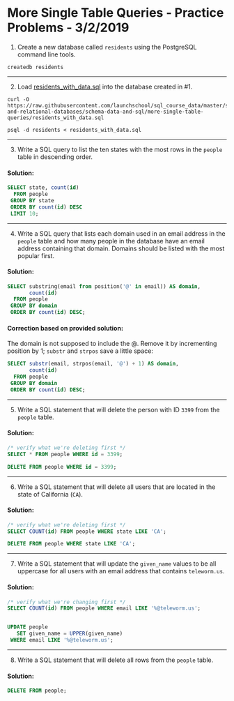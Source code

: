 
[comment]: # (more_single_table_queries.md)

# More Single Table Queries - Practice Problems - 3/2/2019

1. Create a new database called `residents` using the PostgreSQL command line tools.

`createdb residents`

---

2. Load [residents_with_data.sql](residents_with_data.sql) into the database created in #1.

```
curl -O https://raw.githubusercontent.com/launchschool/sql_course_data/master/sql-and-relational-databases/schema-data-and-sql/more-single-table-queries/residents_with_data.sql

psql -d residents < residents_with_data.sql
```

---

3. Write a SQL query to list the ten states with the most rows in the `people` table in descending order.

#### Solution:

```sql
SELECT state, count(id)
  FROM people
 GROUP BY state
 ORDER BY count(id) DESC
 LIMIT 10;
```

---

4. Write a SQL query that lists each domain used in an email address in the `people` table and how many people in the database have an email address containing that domain. Domains should be listed with the most popular first.

#### Solution:

```sql
SELECT substring(email from position('@' in email)) AS domain,
       count(id)
  FROM people
 GROUP BY domain
 ORDER BY count(id) DESC;
```

#### Correction based on provided solution:

The domain is not supposed to include the @. Remove it by incrementing position by 1; `substr` and `strpos` save a little space:

```sql
SELECT substr(email, strpos(email, '@') + 1) AS domain,
       count(id)
  FROM people
 GROUP BY domain
 ORDER BY count(id) DESC;
```

---

5. Write a SQL statement that will delete the person with ID `3399` from the `people` table.

#### Solution:

```sql
/* verify what we're deleting first */
SELECT * FROM people WHERE id = 3399;

DELETE FROM people WHERE id = 3399;
```

---

6. Write a SQL statement that will delete all users that are located in the state of California (`CA`).

#### Solution:

```sql
/* verify what we're deleting first */
SELECT COUNT(id) FROM people WHERE state LIKE 'CA';

DELETE FROM people WHERE state LIKE 'CA';
```

---

7. Write a SQL statement that will update the `given_name` values to be all uppercase for all users with an email address that contains `teleworm.us`.

#### Solution:

```sql
/* verify what we're changing first */
SELECT COUNT(id) FROM people WHERE email LIKE '%@teleworm.us';


UPDATE people
   SET given_name = UPPER(given_name)
 WHERE email LIKE '%@teleworm.us';
```

---

8. Write a SQL statement that will delete all rows from the `people` table.

#### Solution:

```sql
DELETE FROM people;
```
